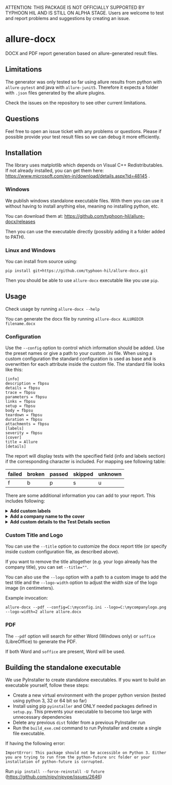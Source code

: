 ATTENTION: THIS PACKAGE IS NOT OFFICIALLY SUPPORTED BY TYPHOON HIL AND IS STILL ON ALPHA STAGE.
Users are welcome to test and report problems and suggestions by creating an issue.

# allure-docx
DOCX and PDF report generation based on allure-generated result files.

## Limitations

The generator was only tested so far using allure results from python with `allure-pytest` and java with `allure-junit5`. Therefore it expects a folder with `.json` files generated by the allure plugins.

Check the issues on the repository to see other current limitations.

## Questions

Feel free to open an issue ticket with any problems or questions. Please if possible provide your test result files so we can debug it more efficiently.

## Installation

The library uses matplotlib which depends on Visual C++ Redistributables. If not already installed, you can get them here: https://www.microsoft.com/en-in/download/details.aspx?id=48145 .

### Windows

We publish windows standalone executable files. With them you can use it without having to install anything else, meaning no installing python, etc.

You can download them at: https://github.com/typhoon-hil/allure-docx/releases

Then you can use the executable directly (possibly adding it a folder added to PATH).

### Linux and Windows

You can install from source using:

`pip install git+https://github.com/typhoon-hil/allure-docx.git`

Then you should be able to use `allure-docx` executable like you use `pip`.

## Usage

Check usage by running `allure-docx --help`

You can generate the docx file by running `allure-docx ALLUREDIR filename.docx`

### Configuration

Use the `--config` option to control which information should be added. Use the preset names or give a path to your custom .ini file. 
When using a custom configuration the standard configuration is used as base and is overwritten for each attribute inside the custom file. 
The standard file looks like this:
```
[info]
description = fbpsu
details = fbpsu
trace = fbpsu
parameters = fbpsu
links = fbpsu
setup = fbpsu
body = fbpsu
teardown = fbpsu
duration = fbpsu
attachments = fbpsu
[labels]
severity = fbpsu
[cover]
title = Allure
[details]
```

The report will display tests with the specified field (info and labels section) if the corresponding character is included. For mapping see following table:

| failed | broken | passed | skipped | unknown |
|--------|--------|--------|---------|---------|
| f      | b      | p      | s       | u       |

There are some additional information you can add to your report. This includes following:

<details>
    <summary style="font-weight: bold">Add custom labels</summary>

The allure engine allows for custom labels inside the test code. These are not printed on standard.
You can add a custom label under `[labels]` section to include it in the report. It will appear inside the label table directly below the test heading. 

Example:

```
[labels]
some_label = fbpsu
```
</details>
<details>
    <summary style="font-weight: bold">Add a company name to the cover</summary>

You can include a company name on the cover of the report by setting the `company_name` variable under the `[cover]` section. 

Example:
```
[cover]
company = Some company
```

</details>
<details>
    <summary style="font-weight: bold">Add custom details to the Test Details section</summary>

You can add custom variables inside the `[details]` section. These will be printed on the Test Details section of the document. 

Example:
```
[details]
Test name = Example Test
Device under test = Example device under test
Relevant documents = 
    Document abc v1.5
    Document xyz v5.4
Description = This is a test description.
```
This will be printed as following table under Test Details:

|                        |                                         |
|------------------------|-----------------------------------------|
| **Test name**          | Example Test                            |
| **Device under test**  | Example device under test               |
| **Relevant documents** | Document abc v1.5<br/>Document xyz v5.4 |
| **Description**        | This is a test description.             |

Putting "Device under test" into the details section also adds the value to the header."

</details>


### Custom Title and Logo

You can use the `--title` option to customize the docx report title (or specify inside custom configuration file, as described above).
 
If you want to remove the title altogether (e.g. your logo already has the company title), you can set `--title=""`.

You can also use the `--logo` option with a path to a custom image to add the test title and the `--logo-width` option to adjust the width size of the logo image (in centimeters).

Example invocation:

`allure-docx --pdf --config=C:\myconfig.ini --logo=C:\mycompanylogo.png --logo-width=2 allure allure.docx`

### PDF

The `--pdf` option will search for either Word (Windows only) or `soffice` (LibreOffice) to generate the PDF.

If both Word and `soffice` are present, Word will be used.

## Building the standalone executable

We use PyInstaller to create standalone executables. If you want to build an executable yourself, follow these steps:
- Create a new virtual environment with the proper python version (tested using python 3, 32 or 64 bit so far)
- Install using pip `pyinstaller` and ONLY needed packages defined in `setup.py`. This prevents your executable to become too large with unnecessary dependencies
- Delete any previous `dist` folder from a previous PyInstaller run
- Run the `build_exe.cmd` command to run PyInstaller and create a single file executable.

If having the following error:

`ImportError: This package should not be accessible on Python 3. Either you are trying to run from the python-future src folder or your installation of python-future is corrupted.`

Run `pip install --force-reinstall -U future` (https://github.com/nipy/nipype/issues/2646)

